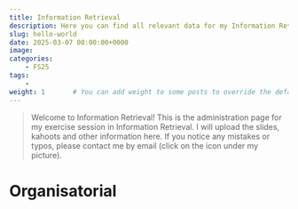 ```yaml
---
title: Information Retrieval
description: Here you can find all relevant data for my Information Retrieval exercise sessions.
slug: hello-world
date: 2025-03-07 00:00:00+0000
image: 
categories:
    - FS25
tags:
    - 
weight: 1       # You can add weight to some posts to override the default sorting (date descending)
---
```


> Welcome to Information Retrieval! This is the administration page for my exercise session in Information Retrieval. I will upload the slides, kahoots and other information here. If you notice any mistakes or typos, please contact me by email (click on the icon under my picture).
# Organisatorial